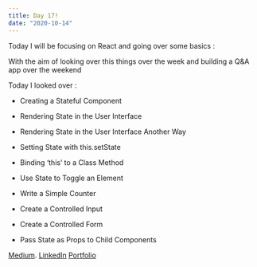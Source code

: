 ```yaml
---
title: Day 17!
date: "2020-10-14"
---
```


Today I will be focusing on React and going over some basics :


With the aim of looking over this things over the week and building a Q&A app over the weekend 


Today I looked over :



- Creating a Stateful Component
- Rendering State in the User Interface
- Rendering State in the User Interface Another Way
- Setting State with this.setState
- Binding ‘this’ to a Class Method


- Use State to Toggle an Element
- Write a Simple Counter
- Create a Controlled Input
- Create a Controlled Form
- Pass State as Props to Child Components


[Medium](https://medium.com/@kalemajoanna).
[LinkedIn](https://www.linkedin.com/in/joanna-e-kalema-a5a5b4136/)
[Portfolio](https://joannathedeveloper.netlify.app/)
